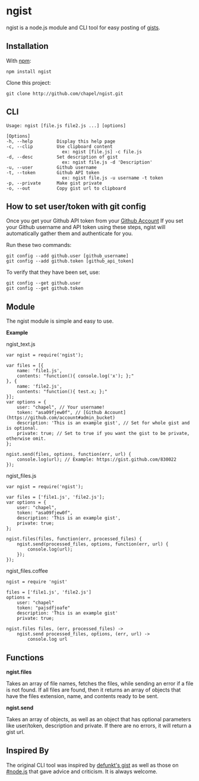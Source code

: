 ngist
=====

ngist is a node.js module and CLI tool for easy posting of [gists](http://gist.github.com).


Installation
------------

With [npm](http://github.com/isaacs/npm):

	npm install ngist
	
Clone this project:

	git clone http://github.com/chapel/ngist.git


CLI
---

	Usage: ngist [file.js file2.js ...] [options]

	[Options]
	-h, --help         Display this help page
	-c, --clip         Use clipboard content
	                     ex: ngist [file.js] -c file.js
	-d, --desc         Set description of gist
	                     ex: ngist file.js -d 'Description'
	-u, --user         Github username
	-t, --token        Github API token
	                     ex: ngist file.js -u username -t token
	-p, --private      Make gist private
	-o, --out          Copy gist url to clipboard

How to set user/token with git config
-------------------------------------

Once you get your Github API token from your [Github Account](https://github.com/account#admin_bucket)
If you set your Github username and API token using these steps, ngist will
automatically gather them and authenticate for you.

Run these two commands:

	git config --add github.user [github_username]
	git config --add github.token [github_api_token]

To verify that they have been set, use:

	git config --get github.user
	git config --get github.token
	

Module
------

The ngist module is simple and easy to use.

**Example**

ngist_text.js

	var ngist = require('ngist');
	
	var files = [{
		name: 'file1.js', 
		contents: "function(){ console.log('x'); };"
	}, {
		name: 'file2.js', 
		contents: "function(){ test.x; };"
	}];
	var options = {
		user: "chapel", // Your username!
		token: "asa09fjew0f", // [Github Account](https://github.com/account#admin_bucket)
		description: 'This is an example gist', // Set for whole gist and is optional.
		private: true; // Set to true if you want the gist to be private, otherwise omit.
	};
	
	ngist.send(files, options, function(err, url) {
		console.log(url); // Example: https://gist.github.com/830022
	});

ngist_files.js

	var ngist = require('ngist');
	
	var files = ['file1.js', 'file2.js'];
	var options = {
		user: "chapel", 
		token: "asa09fjew0f", 
		description: 'This is an example gist', 
		private: true; 
	};
	
	ngist.files(files, function(err, processed_files) {
		ngist.send(processed_files, options, function(err, url) {
			console.log(url); 
		});
	});
	
ngist_files.coffee
	
	ngist = require 'ngist'
	
	files = ['file1.js', 'file2.js']
	options = 
		user: "chapel"
		token: "pajsdfjoafe"
		description: 'This is an example gist'
		private: true;
		
	ngist.files files, (err, processed_files) ->
		ngist.send processed_files, options, (err, url) ->
			console.log url
			

Functions
---------

**ngist.files**

Takes an array of file names, fetches the files, while sending an error if a file is not found. If all files are found, then it returns an array of objects that have the files extension, name, and contents ready to be sent.

**ngist.send**

Takes an array of objects, as well as an object that has optional parameters like user/token, description and private. If there are no errors, it will return a gist url.
			

Inspired By
-----------

The original CLI tool was inspired by [defunkt's gist](https://github.com/defunkt/gist) as well as those on [#node.js](irc://irc.freenode.net) that gave advice and criticism. It is always welcome.